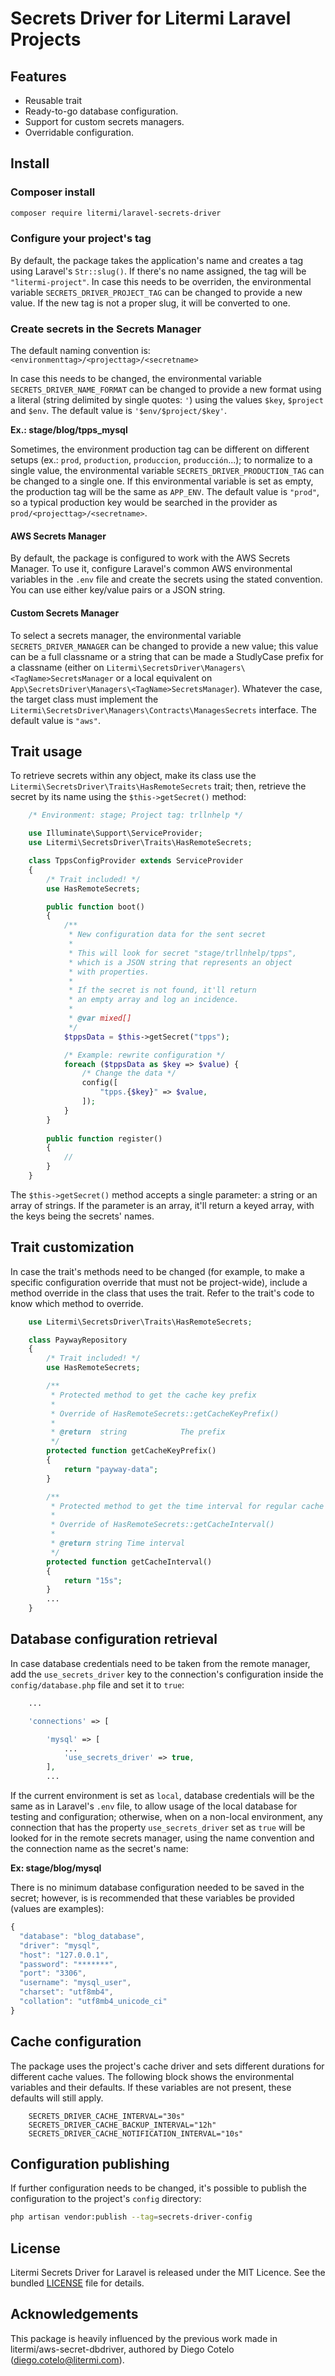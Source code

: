 # Secrets Driver for Litermi Laravel Projects

## Features

- Reusable trait
- Ready-to-go database configuration.
- Support for custom secrets managers.
- Overridable configuration.

## Install

### Composer install

```bash
composer require litermi/laravel-secrets-driver
```

### Configure your project's tag

By default, the package takes the application's name and creates a tag using Laravel's `Str::slug()`. If there's no name assigned, the tag will be `"litermi-project"`. In case this needs to be overriden, the environmental variable `SECRETS_DRIVER_PROJECT_TAG` can be changed to provide a new value. If the new tag is not a proper slug, it will be converted to one.

### Create secrets in the Secrets Manager

The default naming convention is:  `<environmenttag>/<projecttag>/<secretname>`

In case this needs to be changed, the environmental variable `SECRETS_DRIVER_NAME_FORMAT` can be changed to provide a new format using a literal (string delimited by single quotes: `'`) using the values `$key`, `$project` and `$env`. The default value is `'$env/$project/$key'`.

**Ex.: stage/blog/tpps_mysql**

Sometimes, the environment production tag can be different on different setups (ex.: `prod`, `production`, `produccion`, `producción`...); to normalize to a single value, the environmental variable `SECRETS_DRIVER_PRODUCTION_TAG` can be changed to a single one. If this environmental variable is set as empty, the production tag will be the same as `APP_ENV`. The default value is `"prod"`, so a typical production key would be searched in the provider as `prod/<projecttag>/<secretname>`.

#### AWS Secrets Manager
By default, the package is configured to work with the AWS Secrets Manager. To use it, configure Laravel's common AWS environmental variables in the `.env` file and create the secrets using the stated convention. You can use either key/value pairs or a JSON string.

#### Custom Secrets Manager

To select a secrets manager, the environmental variable `SECRETS_DRIVER_MANAGER` can be changed to provide a new value; this value can be a full classname or a string that can be made a StudlyCase prefix for a classname (either on `Litermi\SecretsDriver\Managers\<TagName>SecretsManager` or a local equivalent on `App\SecretsDriver\Managers\<TagName>SecretsManager`). Whatever the case, the target class must implement the `Litermi\SecretsDriver\Managers\Contracts\ManagesSecrets` interface. The default value is `"aws"`.

## Trait usage

To retrieve secrets within any object, make its class use the `Litermi\SecretsDriver\Traits\HasRemoteSecrets` trait; then, retrieve the secret by its name using the `$this->getSecret()` method:

```php
    /* Environment: stage; Project tag: trllnhelp */

    use Illuminate\Support\ServiceProvider;
    use Litermi\SecretsDriver\Traits\HasRemoteSecrets;

    class TppsConfigProvider extends ServiceProvider
    {
        /* Trait included! */
        use HasRemoteSecrets;

        public function boot()
        {
            /**
             * New configuration data for the sent secret
             * 
             * This will look for secret "stage/trllnhelp/tpps",
             * which is a JSON string that represents an object
             * with properties.
             * 
             * If the secret is not found, it'll return
             * an empty array and log an incidence.
             * 
             * @var mixed[]
             */
            $tppsData = $this->getSecret("tpps");

            /* Example: rewrite configuration */
            foreach ($tppsData as $key => $value) {
                /* Change the data */
                config([
                    "tpps.{$key}" => $value,
                ]);
            }
        }
        
        public function register()
        {
            //
        }
    }
```

The `$this->getSecret()` method accepts a single parameter: a string or an array of strings. If the parameter is an array, it'll return a keyed array, with the keys being the secrets' names.

## Trait customization

In case the trait's methods need to be changed (for example, to make a specific configuration override that must not be project-wide), include a method override in the class that uses the trait. Refer to the trait's code to know which method to override.

```php
    use Litermi\SecretsDriver\Traits\HasRemoteSecrets;

    class PaywayRepository
    {
        /* Trait included! */
        use HasRemoteSecrets;

        /**
         * Protected method to get the cache key prefix
         * 
         * Override of HasRemoteSecrets::getCacheKeyPrefix()
         * 
         * @return  string            The prefix
         */
        protected function getCacheKeyPrefix()
        {
            return "payway-data";
        }

        /**
         * Protected method to get the time interval for regular cache
         * 
         * Override of HasRemoteSecrets::getCacheInterval()
         * 
         * @return string Time interval
         */
        protected function getCacheInterval()
        {
            return "15s";
        }
        ...
    }
```

## Database configuration retrieval

In case database credentials need to be taken from the remote manager, add the `use_secrets_driver` key to the connection's configuration inside the `config/database.php` file and set it to `true`:

```php
    ...

    'connections' => [

        'mysql' => [
            ...
            'use_secrets_driver' => true,
        ],
        ...
``` 

If the current environment is set as `local`, database credentials will be the same as in Laravel's `.env` file, to allow usage of the local database for testing and configuration; otherwise, when on a non-local environment, any connection that has the property `use_secrets_driver` set as `true` will be looked for in the remote secrets manager, using the name convention and the connection name as the secret's name:

**Ex: stage/blog/mysql**

There is no minimum database configuration needed to be saved in the secret; however, is is recommended that these variables be provided (values are examples):

```javascript
{
  "database": "blog_database",
  "driver": "mysql",
  "host": "127.0.0.1",
  "password": "*******",
  "port": "3306",
  "username": "mysql_user",
  "charset": "utf8mb4",
  "collation": "utf8mb4_unicode_ci"
}
```

## Cache configuration

The package uses the project's cache driver and sets different durations for different cache values. The following block shows the environmental variables and their defaults. If these variables are not present, these defaults will still apply.

```env
    SECRETS_DRIVER_CACHE_INTERVAL="30s"
    SECRETS_DRIVER_CACHE_BACKUP_INTERVAL="12h"
    SECRETS_DRIVER_CACHE_NOTIFICATION_INTERVAL="10s"
```

## Configuration publishing

If further configuration needs to be changed, it's possible to publish the configuration to the project's `config` directory:

```bash
php artisan vendor:publish --tag=secrets-driver-config
```

## License

Litermi Secrets Driver for Laravel is released under the MIT Licence. See the bundled [LICENSE](https://github.com/litermi/elasticlog/blob/master/LICENSE.md) file for details.


## Acknowledgements

This package is heavily influenced by the previous work made in litermi/aws-secret-dbdriver, authored by Diego Cotelo (diego.cotelo@litermi.com).